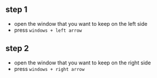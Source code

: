 ## step 1
- open the window that you want to keep on the left side
- press `windows + left arrow`

## step 2
- open the window that you want to keep on the right side
- press `windows + right arrow`
